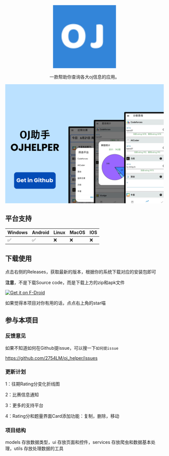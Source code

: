 <div align=center>
  <img width=200 src="android\app\src\main\res\mipmap-xhdpi\ic_launcher.png"  alt="图标"/>


一款帮助你查询各大oj信息的应用。

</div>

[![banner](./doc/banner.png)](https://github.com/2754LM/oj_helper/releases/latest)

## 平台支持

| Windows | Android | Linux | MacOS | IOS  |
| ------- | ------- | ----- | ----- | ---- |
| ✅       | ✅       | ❌     | ❌     | ❌    |

## 下载使用
点击右侧的Releases，获取最新的版本，根据你的系统下载对应的安装包即可

**注意**，不是下载Source code，而是下载上方的zip和apk文件

[<img src="https://f-droid.org/badge/get-it-on-zh-cn.png"
    alt="Get it on F-Droid"
    height="80">](https://f-droid.org/packages/com.example.oj_helper)

如果觉得本项目对你有用的话，点点右上角的star喵

## 参与本项目

### 反馈意见

如果不知道如何在Github提issue，可以搜一下`如何提issue`

https://github.com/2754LM/oj_helper/issues

### 更新计划

1：往期Rating分变化折线图

2：比赛信息通知

3：更多的支持平台

4：Rating分和题量界面Card添加功能：复制，删除，移动

### 项目结构

models 存放数据类型，ui 存放页面和控件，services 存放爬虫和数据基本处理，utils 存放处理数据的工具
